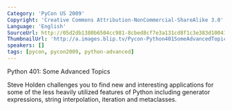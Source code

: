 ```yaml
---
Category: 'PyCon US 2009'
Copyright: 'Creative Commons Attribution-NonCommercial-ShareAlike 3.0'
Language: 'English'
SourceUrl: http://05d2db1380b6504cc981-8cbed8cf7e3a131cd8f1c3e383d10041.r93.cf2.rackcdn.com/pycon-us-2009/158_pycon-2009-python-401-some-advanced-topics-part-1-of-3.mp4
ThumbnailUrl: 'http://a.images.blip.tv/Pycon-Python401SomeAdvancedTopicsPart001455-299.jpg'
speakers: []
tags: [pycon, pycon2009, python-advanced]
---
```

Python 401: Some Advanced Topics

  
Steve Holden challenges you to find new and interesting applications for some
of the less heavily utilized features of Python including generator
expressions, string interpolation, iteration and metaclasses.

